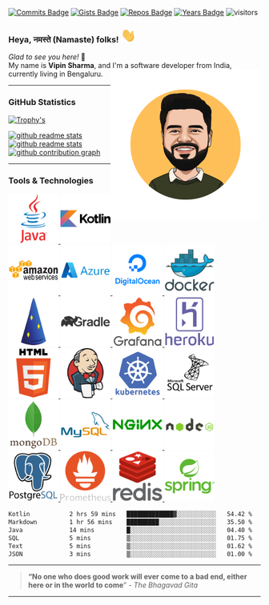 <!--**shharma-vipin/shharma-vipin** is a ✨ _special_ ✨ repository because its `README.md` (this file) appears on your GitHub profile.-->

[![Commits Badge](https://badges.pufler.dev/commits/monthly/shharma-vipin)](https://badges.pufler.dev)
[![Gists Badge](https://badges.pufler.dev/gists/shharma-vipin)](https://badges.pufler.dev)
[![Repos Badge](https://badges.pufler.dev/repos/shharma-vipin)](https://badges.pufler.dev)
[![Years Badge](https://badges.pufler.dev/years/shharma-vipin)](https://badges.pufler.dev)
![visitors](https://visitor-badge.glitch.me/badge?page_id=shharma-vipin.visitor-badge)

### Heya, नमस्ते (Namaste) folks! <img src="https://raw.githubusercontent.com/shharma-vipin/shharma-vipin/master/wave.gif" width="30px">   

_Glad to see you here!_   🤩   
My name is **Vipin Sharma**, and I'm a software developer from India, currently living in Bengaluru.<img style="float: right;" width = "300" src="resources/IMG_0747.PNG">



---

### GitHub Statistics

[![Trophy's](https://github-profile-trophy.vercel.app/?username=shharma-vipin&theme=dracula)](https://github.com/shharma-vipin/github-profile-trophy)

<p>
<a href="https://github.com/anuraghazra/github-readme-stats">
<img float="left" width="400" src="https://github-readme-stats.vercel.app/api?username=shharma-vipin&show_icons=true&line_height=25&count_private=true&theme=dracula&hide=stars"  alt="github readme stats"/>
</a>
<a href="https://github.com/anuraghazra/convoychat">
<img float="center" width="360" src="https://github-readme-streak-stats.herokuapp.com?user=shharma-vipin&theme=dracula&date_format=M%20j%5B%2C%20Y%5D&fire=DDC519"  alt="github readme stats"/>
</a>
<a href="https://github.com/anuraghazra/convoychat">
  <img src="https://activity-graph.herokuapp.com/graph?username=shharma-vipin&theme=dracula"  alt="github contribution graph" height="280"/>
</a>     
</p>     

---
### Tools & Technologies
<p>
<a href="" target="_blank"><img src="https://raw.githubusercontent.com/devicons/devicon/master/icons/java/java-original-wordmark.svg" alt="java" width="100" height="100"/> </a>
<a href="" target="_blank"><img src="https://raw.githubusercontent.com/devicons/devicon/master/icons/kotlin/kotlin-original-wordmark.svg" alt="kotlin" width="100" height="100"/> </a>
<a href="" target="_blank"><img src="https://raw.githubusercontent.com/devicons/devicon/master/icons/amazonwebservices/amazonwebservices-original-wordmark.svg" alt="aws" width="100" height="100"/> </a>
<a href="" target="_blank"><img src="https://raw.githubusercontent.com/devicons/devicon/master/icons/azure/azure-original-wordmark.svg" alt="azure" width="100" height="100"/> </a>
<a href="" target="_blank"><img src="https://raw.githubusercontent.com/devicons/devicon/master/icons/digitalocean/digitalocean-original-wordmark.svg" alt="dgo" width="100" height="100"/> </a>
<a href="" target="_blank"><img src="https://raw.githubusercontent.com/devicons/devicon/master/icons/docker/docker-original-wordmark.svg" alt="docker" width="100" height="100"/> </a>
<a href="" target="_blank"><img src="https://raw.githubusercontent.com/devicons/devicon/master/icons/dropwizard/dropwizard-original.svg" alt="dropwizard" width="100" height="100"/> </a>
<a href="" target="_blank"><img src="https://raw.githubusercontent.com/devicons/devicon/master/icons/gradle/gradle-plain-wordmark.svg" alt="gradle" width="100" height="100"/> </a>
<a href="" target="_blank"><img src="https://raw.githubusercontent.com/devicons/devicon/master/icons/grafana/grafana-original-wordmark.svg" alt="grafana" width="100" height="100"/> </a>
<a href="" target="_blank"><img src="https://raw.githubusercontent.com/devicons/devicon/master/icons/heroku/heroku-original-wordmark.svg" alt="heroku" width="100" height="100"/> </a>
<a href="" target="_blank"><img src="https://raw.githubusercontent.com/devicons/devicon/master/icons/html5/html5-original-wordmark.svg" alt="html5" width="100" height="100"/> </a>
<a href="" target="_blank"><img src="https://raw.githubusercontent.com/devicons/devicon/master/icons/jenkins/jenkins-original.svg" alt="jenkins" width="100" height="100"/> </a>
<a href="" target="_blank"><img src="https://raw.githubusercontent.com/devicons/devicon/master/icons/kubernetes/kubernetes-plain-wordmark.svg" alt="k8s" width="100" height="100"/> </a>
<a href="" target="_blank"><img src="https://raw.githubusercontent.com/devicons/devicon/master/icons/microsoftsqlserver/microsoftsqlserver-plain-wordmark.svg" alt="microsoft sql server" width="100" height="100"/> </a>
<a href="" target="_blank"><img src="https://raw.githubusercontent.com/devicons/devicon/master/icons/mongodb/mongodb-original-wordmark.svg" alt="mongodb" width="100" height="100"/> </a>
<a href="" target="_blank"><img src="https://raw.githubusercontent.com/devicons/devicon/master/icons/mysql/mysql-original-wordmark.svg" alt="mysql" width="100" height="100"/> </a>
<a href="" target="_blank"><img src="https://raw.githubusercontent.com/devicons/devicon/master/icons/nginx/nginx-original.svg" alt="nginx" width="100" height="100"/> </a>
<a href="" target="_blank"><img src="https://raw.githubusercontent.com/devicons/devicon/master/icons/nodejs/nodejs-original-wordmark.svg" alt="nodejs" width="100" height="100"/> </a>
<a href="" target="_blank"><img src="https://raw.githubusercontent.com/devicons/devicon/master/icons/postgresql/postgresql-original-wordmark.svg" alt="postgresql" width="100" height="100"/> </a>
<a href="" target="_blank"><img src="https://raw.githubusercontent.com/devicons/devicon/master/icons/prometheus/prometheus-original-wordmark.svg" alt="prometheus" width="100" height="100"/> </a>
<a href="" target="_blank"><img src="https://raw.githubusercontent.com/devicons/devicon/master/icons/redis/redis-original-wordmark.svg" alt="redis" width="100" height="100"/> </a>
<a href="" target="_blank"><img src="https://raw.githubusercontent.com/devicons/devicon/master/icons/spring/spring-original-wordmark.svg" alt="spring" width="100" height="100"/> </a>

[//]: # (<a href="" target="_blank"><img src="https://raw.githubusercontent.com/devicons/devicon/master/icons/" alt="" width="100" height="100"/> </a>)
</p>


<!--START_SECTION:waka-->

```text
Kotlin           2 hrs 59 mins   █████████████▓░░░░░░░░░░░   54.42 %
Markdown         1 hr 56 mins    █████████░░░░░░░░░░░░░░░░   35.50 %
Java             14 mins         █░░░░░░░░░░░░░░░░░░░░░░░░   04.40 %
SQL              5 mins          ▒░░░░░░░░░░░░░░░░░░░░░░░░   01.75 %
Text             5 mins          ▒░░░░░░░░░░░░░░░░░░░░░░░░   01.62 %
JSON             3 mins          ▒░░░░░░░░░░░░░░░░░░░░░░░░   01.00 %
```

<!--END_SECTION:waka-->

---     
> **“No one who does good work will ever come to a bad end, either here or in the world to come**” -<cite> The Bhagavad Gita </cite>

---



